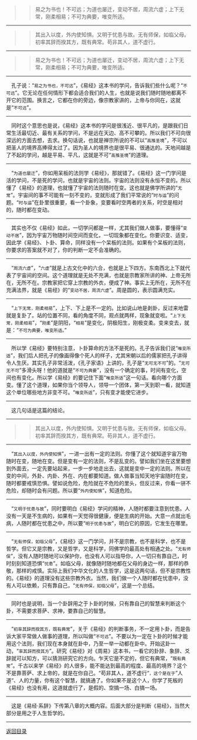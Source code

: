 > > 易之为书也！不可远；为道也屡迁，变动不居，周流六虚；上下无常，刚柔相易；不可为典要，唯变所适。
___
> > 其出入以度，外内使知惧。又明于忧患与故。无有师保，如临父母。初率其辞而揆其方，既有典常。苟非其人，道不虚行。
___
> > 易之为书也！不可远；为道也屡迁，变动不居，周流六虚；上下无常，刚柔相易；不可为典要，唯变所适。
___
&emsp;孔子说：“``易之为书也，不可远``”，《易经》这本书的学问，告诉我们些什么呢？“``不可远``”。它无论在任何情形下都会适合我们的人生，也就是说我们随时随地都离不开它的范围。换言之，它都在你的旁边，像宗教家讲的，上帝与你同在，这就是“``不可远``”。
___
&emsp;同时这个意思也是说，《易经》这本书的学问是很浅近、很平凡的，是跟我们日常生活最切近、最有关系的学问，不是远在天边、高不可攀的。所以我们不可向很深远的方面去想，去求。换句话说，也就是禅宗所说的不可以“``高推圣境``”，不可以把圣人的境界高捧得太过了。因为圣人的境界也是很平易、很通达的。天地间越是了不起的学问，越是平易、平凡，这就是不可“``高推圣境``”的道理。
___
&emsp;“``为道也屡迁``”，你如用呆板的法则学《易经》，那就错了。《易经》这一门学问是活的学问，不是死的学问，也就是宇宙的法则。宇宙的法则没有永恒不变的。所以懂了《易经》的道理，也就懂了宇宙的法则随时在变。这也就是佛学所讲的“``无常``”。宇宙间的事不可能有一刻不变的，变就形成了我们平常说的“``时与运``”的问题。“``时与运``”在卦里很重要，看一个卦象，变要看时空两者的关系，时空是相对的，随时都在变动。
___
&emsp;其实也不仅《易经》如此，一切学问都是一样，尤其我们做人做事，要懂得“``变动不居``”，因为宇宙万物随时间空间而变化，一切现象都在变化。你要识变、适变，因此学《易经》、卜卦、算命，同样没有一个呆板的法则。如果有个呆板的法则，你要求的答案就不对了，你的判断一定不会准确的。
___
&emsp;“``周流六虚``”，“``六虚``”就是上古文化中的六合，也就是上下四方。东南西北上下就代表了宇宙间的空间。这个道理就是无处不充满，也就是宗教家所讲的神、上帝无所在，无所不在。宗教家把它穿上宗教的外衣，便成了神。事实上无所在，无所不在充满法界，就是《易经》的“``变动不居，周流六虚``”。周是圆的，表示圆满充实。
___
&emsp;“``上下无常，刚柔相易``”，上下、下上是不一定的。比如说山地是剥卦，反过来地雷就是复卦了。站的位置不同，看的角度不同，观点就两样，现象就变啦。“``上下无常，刚柔相易``”，“``刚柔``”是阴阳，“``相易``”是变化，阴极阳生，刚极变柔。变来变去，就是：“``不可为典要，唯变所适。``”
___
&emsp;所以学《易经》要特别注意，卜卦算命的方法不是死的。孔子告诉我们说“``唯变所适``”，我们后人把孔子的像画得像个死人的样子，尤其宋朝以后的儒家把孔子讲得令人生厌。其实孔子非常活泼，《孔子家语》上讲的，孔子是“``无可无不可``”的。“``无可无不可``”多滑头呀！他的道就是“``不可为典要``”，没有一个确定的事，时间有变化，空间也有变化。所以学《易经》的要记住下面“``唯变所适``”这一句话。看向哪个方面变。懂了这个道理，如果你当个领导人，领导一个团体，第一天到职一看，就知道这个单位哪些地方非变不可。“``唯变所适``”，只有变才能使它进步。
___
&emsp;这几句话是这篇的结论。
___
> > 其出入以度，外内使知惧。又明于忧患与故。无有师保，如临父母。初率其辞而揆其方，既有典常。苟非其人，道不虚行。
___
&emsp;“``其出入以度，外内使知惧``”，一进一出有一定的法则。你懂了这个就知道宇宙万物随时在变，随地在变。但是变有一定的法则，不是乱变的。譬如我们坐在这里要想到外面去，一定先要站起来，一步一步地走出去，这就是变中一定的法则。所以在变的中间，外卦、内卦、外在、内在都要知道。做人做事当知天地宇宙随时在变，随时都要戒慎恐惧。譬如说危险，危险就在不危险的里头，但反过来，你看一骈不危险，却随时会有问题。所以要“``外内使知惧``”，知道危险。
___
&emsp;“``又明于忧患与故``”，同时要明白《易经》学问的精神，人随时都要注意到忧患。人没有一天是不生病的，如果有一天觉得很健康，便是生病的开始。大意一点就出毛病，人随时都在忧患之中，所以要“``明于忧患与故``”，明白它的原因，它发生在哪里。
___
&emsp;“``无有师保，如临父母``”，《易经》这一门学问，并不是宗教，也不是科学，也不是哲学。但它又是宗教，又是哲学，又是科学，同佛学的最高处有相通之处。“``无有师保``”，没有人随时随地可以保护你，也没有人可以指导你，人一切只有靠自己，时时刻刻知道恐惧“``忧患``”。如临父母，就像随时随地都在父母的身边一样，那样的恭敬，那样的戒慎。实际上我们中华文化的人生哲学，这是这两句话，但不是宗教性的。《易经》的道理没有这些宗教外衣。当然，我们做一个人随时都在忧患中，没有人可以依赖，只有靠自己，“``无有师保，如临父母``”，这是一个总结。
___
&emsp;同时也是说明，当一个卦辞用之于卜卦的时候，只有靠自己的智慧来判断这个卦，不需要求菩萨、求神，要靠自己的智慧。
___
&emsp;“``初率其辞而揆其方，既有典常``”，关于《易经》的判断事务，不一定用卜卦，而是告诉大家平常做人做事的道理，所以叫做“``不可远``”。不要以为一定在卜卦的时候才能用这个法则，我们现在本身就在卦中，乃至一举一动都在卦中。开始这卦一动，“``率其辞而揆其方``”。研究《易经》对《周易》这本书，一看它的卦辞、象辞、爻辞就可以知方，可以猜测研究它的方向。乍天它是不定的，但它有典常，“``既有典常``”。千古以来学《易经》的人很多，能不能达到最高的程度、最高的境界？这个不是靠菩萨、求上帝的，就是在你自己。“苟非其人，道不虚行“``，这个是在于``”人道“、人的力量，你有这个智慧，就搞通了。你如果不是这个人，你学了死板的《易经》也没有用，这道就虚行了，是假的、空搞一场、白搞一场。
___
&emsp;这是《易经·系辞》下传第八章的大概内容。后面大部分是判断《易经》，当然大部分是用之于人生哲学的。
___
[返回目录](../../../master/README.md#目录)